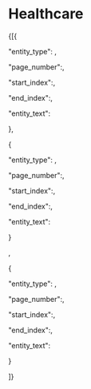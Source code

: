 # Healthcare


{[{

"entity_type": ,

"page_number":,

"start_index":,

"end_index":,

"entity_text":

 

},

{

"entity_type": ,

"page_number":,

"start_index":,

"end_index":,

"entity_text":

 

}

,

{

"entity_type": ,

"page_number":,

"start_index":,

"end_index":,

"entity_text":

 

}

]}
